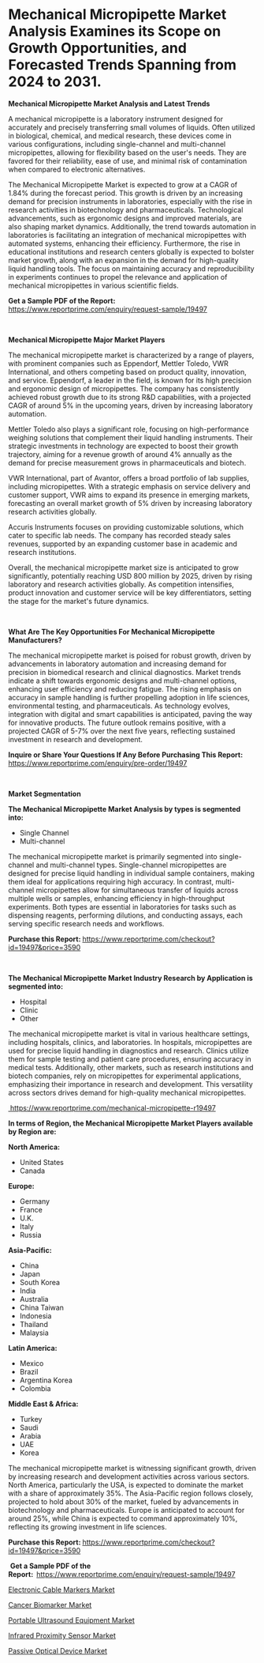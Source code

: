 <p><h1>Mechanical Micropipette Market Analysis Examines its Scope on Growth Opportunities, and Forecasted Trends Spanning from 2024 to 2031.</h1></p><p><strong>Mechanical Micropipette Market Analysis and Latest Trends</strong></p>
<p><p>A mechanical micropipette is a laboratory instrument designed for accurately and precisely transferring small volumes of liquids. Often utilized in biological, chemical, and medical research, these devices come in various configurations, including single-channel and multi-channel micropipettes, allowing for flexibility based on the user's needs. They are favored for their reliability, ease of use, and minimal risk of contamination when compared to electronic alternatives.</p><p>The Mechanical Micropipette Market is expected to grow at a CAGR of 1.84% during the forecast period. This growth is driven by an increasing demand for precision instruments in laboratories, especially with the rise in research activities in biotechnology and pharmaceuticals. Technological advancements, such as ergonomic designs and improved materials, are also shaping market dynamics. Additionally, the trend towards automation in laboratories is facilitating an integration of mechanical micropipettes with automated systems, enhancing their efficiency. Furthermore, the rise in educational institutions and research centers globally is expected to bolster market growth, along with an expansion in the demand for high-quality liquid handling tools. The focus on maintaining accuracy and reproducibility in experiments continues to propel the relevance and application of mechanical micropipettes in various scientific fields.</p></p>
<p><strong>Get a Sample PDF of the Report:&nbsp;</strong> <a href="https://www.reportprime.com/enquiry/request-sample/19497?utm_campaign=12&utm_medium=2&utm_source=Github&utm_content=ia&utm_term=25122024&utm_id=mechanical-micropipette">https://www.reportprime.com/enquiry/request-sample/19497</a></p>
<p>&nbsp;</p>
<p><strong>Mechanical Micropipette Major Market Players</strong></p>
<p><p>The mechanical micropipette market is characterized by a range of players, with prominent companies such as Eppendorf, Mettler Toledo, VWR International, and others competing based on product quality, innovation, and service. Eppendorf, a leader in the field, is known for its high precision and ergonomic design of micropipettes. The company has consistently achieved robust growth due to its strong R&D capabilities, with a projected CAGR of around 5% in the upcoming years, driven by increasing laboratory automation.</p><p>Mettler Toledo also plays a significant role, focusing on high-performance weighing solutions that complement their liquid handling instruments. Their strategic investments in technology are expected to boost their growth trajectory, aiming for a revenue growth of around 4% annually as the demand for precise measurement grows in pharmaceuticals and biotech.</p><p>VWR International, part of Avantor, offers a broad portfolio of lab supplies, including micropipettes. With a strategic emphasis on service delivery and customer support, VWR aims to expand its presence in emerging markets, forecasting an overall market growth of 5% driven by increasing laboratory research activities globally.</p><p>Accuris Instruments focuses on providing customizable solutions, which cater to specific lab needs. The company has recorded steady sales revenues, supported by an expanding customer base in academic and research institutions.</p><p>Overall, the mechanical micropipette market size is anticipated to grow significantly, potentially reaching USD 800 million by 2025, driven by rising laboratory and research activities globally. As competition intensifies, product innovation and customer service will be key differentiators, setting the stage for the market's future dynamics.</p></p>
<p>&nbsp;</p>
<p><strong>What Are The Key Opportunities For Mechanical Micropipette Manufacturers?</strong></p>
<p><p>The mechanical micropipette market is poised for robust growth, driven by advancements in laboratory automation and increasing demand for precision in biomedical research and clinical diagnostics. Market trends indicate a shift towards ergonomic designs and multi-channel options, enhancing user efficiency and reducing fatigue. The rising emphasis on accuracy in sample handling is further propelling adoption in life sciences, environmental testing, and pharmaceuticals. As technology evolves, integration with digital and smart capabilities is anticipated, paving the way for innovative products. The future outlook remains positive, with a projected CAGR of 5-7% over the next five years, reflecting sustained investment in research and development.</p></p>
<p><strong>Inquire or Share Your Questions If Any Before Purchasing This Report:</strong> <a href="https://www.reportprime.com/enquiry/pre-order/19497?utm_campaign=12&utm_medium=2&utm_source=Github&utm_content=ia&utm_term=25122024&utm_id=mechanical-micropipette">https://www.reportprime.com/enquiry/pre-order/19497</a></p>
<p>&nbsp;</p>
<p><strong>Market Segmentation</strong></p>
<p><strong>The Mechanical Micropipette Market Analysis by types is segmented into:</strong></p>
<p><ul><li>Single Channel</li><li>Multi-channel</li></ul></p>
<p><p>The mechanical micropipette market is primarily segmented into single-channel and multi-channel types. Single-channel micropipettes are designed for precise liquid handling in individual sample containers, making them ideal for applications requiring high accuracy. In contrast, multi-channel micropipettes allow for simultaneous transfer of liquids across multiple wells or samples, enhancing efficiency in high-throughput experiments. Both types are essential in laboratories for tasks such as dispensing reagents, performing dilutions, and conducting assays, each serving specific research needs and workflows.</p></p>
<p><strong>Purchase this Report:&nbsp;</strong><a href="https://www.reportprime.com/checkout?id=19497&price=3590&utm_campaign=12&utm_medium=2&utm_source=Github&utm_content=ia&utm_term=25122024&utm_id=mechanical-micropipette">https://www.reportprime.com/checkout?id=19497&price=3590</a></p>
<p>&nbsp;</p>
<p><strong>The Mechanical Micropipette Market Industry Research by Application is segmented into:</strong></p>
<p><ul><li>Hospital</li><li>Clinic</li><li>Other</li></ul></p>
<p><p>The mechanical micropipette market is vital in various healthcare settings, including hospitals, clinics, and laboratories. In hospitals, micropipettes are used for precise liquid handling in diagnostics and research. Clinics utilize them for sample testing and patient care procedures, ensuring accuracy in medical tests. Additionally, other markets, such as research institutions and biotech companies, rely on micropipettes for experimental applications, emphasizing their importance in research and development. This versatility across sectors drives demand for high-quality mechanical micropipettes.</p></p>
<p><a href="https://www.reportprime.com/mechanical-micropipette-r19497?utm_campaign=12&utm_medium=2&utm_source=Github&utm_content=ia&utm_term=25122024&utm_id=mechanical-micropipette">&nbsp;https://www.reportprime.com/mechanical-micropipette-r19497</a></p>
<p><strong>In terms of Region, the Mechanical Micropipette Market Players available by Region are:</strong></p>
<p>
    <p> <strong> North America: </strong>
        <ul>
            <li>United States</li>
            <li>Canada</li>
        </ul>
        </p> 
    <p> <strong> Europe: </strong>
        <ul>
            <li>Germany</li>
            <li>France</li>
            <li>U.K.</li>
            <li>Italy</li>
            <li>Russia</li>
        </ul>
        </p> 
    <p> <strong> Asia-Pacific: </strong>
        <ul>
            <li>China</li>
            <li>Japan</li>
            <li>South Korea</li>
            <li>India</li>
            <li>Australia</li>
            <li>China Taiwan</li>
            <li>Indonesia</li>
            <li>Thailand</li>
            <li>Malaysia</li>
        </ul>
        </p> 
    <p> <strong> Latin America: </strong>
        <ul>
            <li>Mexico</li>
            <li>Brazil</li>
            <li>Argentina Korea</li>
            <li>Colombia</li>
        </ul>
        </p> 
    <p> <strong> Middle East & Africa: </strong>
        <ul>
            <li>Turkey</li>
            <li>Saudi</li>
            <li>Arabia</li>
            <li>UAE</li>
            <li>Korea</li>
        </ul>
    </p>
    </p>
<p><p>The mechanical micropipette market is witnessing significant growth, driven by increasing research and development activities across various sectors. North America, particularly the USA, is expected to dominate the market with a share of approximately 35%. The Asia-Pacific region follows closely, projected to hold about 30% of the market, fueled by advancements in biotechnology and pharmaceuticals. Europe is anticipated to account for around 25%, while China is expected to command approximately 10%, reflecting its growing investment in life sciences.</p></p>
<p><strong>Purchase this Report: </strong><a href="https://www.reportprime.com/checkout?id=19497&price=3590&utm_campaign=12&utm_medium=2&utm_source=Github&utm_content=ia&utm_term=25122024&utm_id=mechanical-micropipette">https://www.reportprime.com/checkout?id=19497&price=3590</a></p>
<p>&nbsp;<strong>Get a Sample PDF of the Report:&nbsp;&nbsp;</strong><a href="https://www.reportprime.com/enquiry/request-sample/19497?utm_campaign=12&utm_medium=2&utm_source=Github&utm_content=ia&utm_term=25122024&utm_id=mechanical-micropipette">https://www.reportprime.com/enquiry/request-sample/19497</a></p>
<p><strong></strong></p>
<p><p><a href="https://www.linkedin.com/pulse/whats-propelling-electronic-cable-markers-markets-growth-41-uiooe?utm_campaign=12&utm_medium=2&utm_source=Github&utm_content=ia&utm_term=25122024&utm_id=mechanical-micropipette">Electronic Cable Markers Market</a></p><p><a href="https://github.com/seanmcma708/Market-Research-Report-List-1/blob/main/cancer-biomarker-market.md?utm_campaign=12&utm_medium=2&utm_source=Github&utm_content=ia&utm_term=25122024&utm_id=mechanical-micropipette">Cancer Biomarker Market</a></p><p><a href="https://github.com/GenaGaines34/Market-Research-Report-List-1/blob/main/portable-ultrasound-equipment-market.md?utm_campaign=12&utm_medium=2&utm_source=Github&utm_content=ia&utm_term=25122024&utm_id=mechanical-micropipette">Portable Ultrasound Equipment Market</a></p><p><a href="https://www.linkedin.com/pulse/mapping-infrared-proximity-sensor-market-trends-challenges-breakthroughs-3mste?utm_campaign=12&utm_medium=2&utm_source=Github&utm_content=ia&utm_term=25122024&utm_id=mechanical-micropipette">Infrared Proximity Sensor Market</a></p><p><a href="https://www.linkedin.com/pulse/global-passive-optical-device-market-forecast-2024-2031-component-ploxf?utm_campaign=12&utm_medium=2&utm_source=Github&utm_content=ia&utm_term=25122024&utm_id=mechanical-micropipette">Passive Optical Device Market</a></p></p>